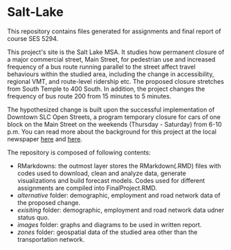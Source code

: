 # Salt-Lake
This repository contains files generated for assignments and final report of course SES 5294. 

This project's site is the Salt Lake MSA. It studies how permanent closure of a major commercial street, Main Street, for pedestrian use and increased frequency of a bus route running parallel to the street affect travel behaviours within the studied area, including the change in accessibility, regional VMT, and route-level ridership etc. The proposed closure stretches from South Temple to 400 South. In addition, the project changes the frequency of bus route 200 from 15 minutes to 5 minutes.

The hypothesized change is built upon the successful implementation of Downtown SLC Open Streets, a program temporary closure for cars of one block on the Main Street on the weekends (Thursday - Saturday) from 6-10 p.m. You can read more about the background for this project at the local newspaper [here]( https://www.sltrib.com/news/2020/09/15/salt-lake-city-close/) and [here]( https://www.sltrib.com/news/2021/04/28/salt-lake-city-will-close/).

The repository is composed of following contents:
* RMarkdowns: the outmost layer stores the RMarkdown(.RMD) files with codes used to download, clean and analyze data, generate visualizations and build forecast models. Codes used for different assignments are compiled into FinalProject.RMD.
* _alternative_ folder: demographic, employment and road network data of the proposed change.
* _exisiting_ folder: demographic, employment and road network data udner status quo.
* _images_ folder: graphs and diagrams to be used in written report.
* _zones_ folder: geospatial data of the studied area other than the transportation network. 


